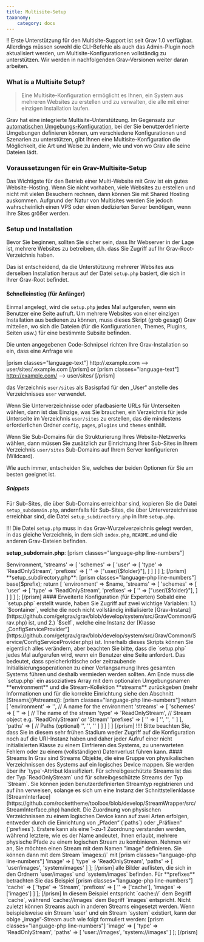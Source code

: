 ```yaml
---
title: Multisite-Setup
taxonomy:
    category: docs
---
```


!! Erste Unterstützung für den Multisite-Support ist seit Grav 1.0 verfügbar.  Allerdings müssen sowohl die CLI-Befehle als auch das Admin-Plugin noch aktualisiert werden, um Multisite-Konfigurationen vollständig zu unterstützen.  Wir werden in nachfolgenden Grav-Versionen weiter daran arbeiten.

### What is a Multisite Setup?

> Eine Multisite-Konfiguration ermöglicht es Ihnen, ein System aus mehreren Websites zu erstellen und zu verwalten, die alle mit einer einzigen Installation laufen.

Grav hat eine integrierte Multisite-Unterstützung. Im Gegensatz zur [automatischen Umgebungs-Konfiguration](../environment-config), bei der Sie benutzerdefinierte Umgebungen definieren können, um verschiedene Konfigurationen und Szenarien zu unterstützen, gibt Ihnen eine Multisite-Konfiguration die Möglichkeit, die Art und Weise zu ändern, wie und von wo Grav alle seine Dateien lädt.

### Voraussetzungen für ein Grav-Multisite-Setup

Das Wichtigste für den Betrieb einer Multi-Website mit Grav ist ein gutes Website-Hosting. Wenn Sie nicht vorhaben, viele Websites zu erstellen und nicht mit vielen Besuchern rechnen, dann können Sie mit Shared Hosting auskommen. Aufgrund der Natur von Multisites werden Sie jedoch wahrscheinlich einen VPS oder einen dedizierten Server benötigen, wenn Ihre Sites größer werden.

### Setup und Installation

Bevor Sie beginnen, sollten Sie sicher sein, dass Ihr Webserver in der Lage ist, mehrere Websites zu betreiben, d.h. dass Sie Zugriff auf Ihr Grav-Root-Verzeichnis haben.

Das ist entscheidend, da die Unterstützung mehrerer Websites aus derselben Installation heraus auf der Datei `setup.php` basiert, die sich in Ihrer Grav-Root befindet.

#### Schnelleinstieg (für Anfänger)

Einmal angelegt, wird die `setup.php` jedes Mal aufgerufen, wenn ein Benutzer eine Seite aufruft. Um mehrere Websites von einer einzigen Installation aus bedienen zu können, muss dieses Skript (grob gesagt) Grav mitteilen, wo sich die Dateien (für die Konfigurationen, Themes, Plugins, Seiten usw.) für eine bestimmte Subsite befinden.

Die unten angegebenen Code-Schnipsel richten Ihre Grav-Installation so ein, dass eine Anfrage wie

[prism classes="language-text"]
http://<subsite>.example.com   -->   user/sites/<subsite>.example.com
[/prism]
or
[prism classes="language-text"]
http://example.com/<subsite>   -->   user/sites/<subsite>
[/prism]

das Verzeichnis `user/sites` als Basispfad für den „User“ anstelle des Verzeichnisses `user` verwendet.

Wenn Sie Unterverzeichnisse oder pfadbasierte URLs für Unterseiten wählen, dann ist das Einzige, was Sie brauchen, ein Verzeichnis für jede Unterseite im Verzeichnis `user/sites` zu erstellen, das die mindestens erforderlichen Ordner `config`, `pages`, `plugins` und `themes` enthält.

Wenn Sie Sub-Domains für die Strukturierung Ihres Website-Netzwerks wählen, dann müssen Sie zusätzlich zur Einrichtung Ihrer Sub-Sites in Ihrem Verzeichnis `user/sites` Sub-Domains auf Ihrem Server konfigurieren (Wildcard).

Wie auch immer, entscheiden Sie, welches der beiden Optionen für Sie am besten geeignet ist.

##### Snippets

Für Sub-Sites, die über Sub-Domains erreichbar sind, kopieren Sie die Datei `setup_subdomain.php`, andernfalls für Sub-Sites, die über Unterverzeichnisse erreichbar sind, die Datei `setup_subdirectory.php` in Ihre `setup.php`.

!!! Die Datei `setup.php` muss in das Grav-Wurzelverzeichnis gelegt werden, in das gleiche Verzeichnis, in dem sich `index.php`, `README.md` und die anderen Grav-Dateien befinden.

**setup_subdomain.php**:
[prism classes="language-php line-numbers"]
<?php
/**
 * Multisite setup for subsites accessible via sub-domains.
 *
 * DO NOT EDIT UNLESS YOU KNOW WHAT YOU ARE DOING!
 */

use Grav\Common\Utils;

// Get subsite name from sub-domain
$environment = isset($_SERVER['HTTP_HOST'])
    ? $_SERVER['HTTP_HOST']
    : (isset($_SERVER['SERVER_NAME']) ? $_SERVER['SERVER_NAME'] : 'localhost');
// Remove port from HTTP_HOST generated $environment
$environment = strtolower(Utils::substrToString($environment, ':'));
$folder = "sites/{$environment}";

if ($environment === 'localhost' || !is_dir(ROOT_DIR . "user/{$folder}")) {
    return [];
}

return [
    'environment' => $environment,
    'streams' => [
        'schemes' => [
            'user' => [
               'type' => 'ReadOnlyStream',
               'prefixes' => [
                   '' => ["user/{$folder}"],
               ]
            ]
        ]
    ]
];
[/prism]

**setup_subdirectory.php**:
[prism classes="language-php line-numbers"]
<?php
/**
 * Multisite setup for sub-directories or path based
 * URLs for subsites.
 *
 * DO NOT EDIT UNLESS YOU KNOW WHAT YOU ARE DOING!
 */

use Grav\Common\Filesystem\Folder;

// Get relative path from Grav root.
$path = isset($_SERVER['PATH_INFO'])
   ? $_SERVER['PATH_INFO']
   : Folder::getRelativePath($_SERVER['REQUEST_URI'], ROOT_DIR);

// Extract name of subsite from path
$name = Folder::shift($path);
$folder = "sites/{$name}";
$prefix = "/{$name}";

if (!$name || !is_dir(ROOT_DIR . "user/{$folder}")) {
    return [];
}

// Prefix all pages with the name of the subsite
$container['pages']->base($prefix);

return [
    'environment' => $name,
    'streams' => [
        'schemes' => [
            'user' => [
               'type' => 'ReadOnlyStream',
               'prefixes' => [
                   '' => ["user/{$folder}"],
               ]
            ]
        ]
    ]
];
[/prism]

#### Erweiterte Konfiguration (für Experten)

Sobald eine `setup.php` erstellt wurde, haben Sie Zugriff auf zwei wichtige Variablen:  
1.) `$container`, welche die noch nicht vollständig initialisierte [Grav-Instanz](https://github.com/getgrav/grav/blob/develop/system/src/Grav/Common/Grav.php) ist, und  
2.) `$self`, welche eine Instanz der [Klasse „ConfigServiceProvider“](https://github.com/getgrav/grav/blob/develop/system/src/Grav/Common/Service/ConfigServiceProvider.php) ist.

Innerhalb dieses Skripts können Sie eigentlich alles verändern, aber beachten Sie bitte, dass die `setup.php` jedes Mal aufgerufen wird, wenn ein Benutzer eine Seite anfordert. Das bedeutet, dass speicherkritische oder zeitraubende Initialisierungsoperationen zu einer Verlangsamung Ihres gesamten Systems führen und deshalb vermieden werden sollten.

Am Ende muss die `setup.php` ein assoziatives Array mit dem optionalen Umgebungsnamen **environment** und die Stream-Kollektion **streams** zurückgeben
(mehr Informationen und für die korrekte Einrichtung siehe den Abschnitt [Streams](#streams)):

[prism classes="language-php line-numbers"]
return [
  'environment' => '<name>',            // A name for the environment
  'streams' => [
    'schemes' => [
      '<stream_name>' => [              // The name of the stream
        'type' => 'ReadOnlyStream',     // Stream object e.g. 'ReadOnlyStream' or 'Stream'
        'prefixes' => [
          '<prefix>' => [
            '<path1>',
            '<path2>',
            '<etc>'
          ]
        ],
        'paths' => [                    // Paths (optional)
          '<paths1>',
          '<paths2>',
          '<etc>'
        ]
      ]
    ]
  ]
]

[/prism]

!!!! Bitte beachten Sie, dass Sie in diesem sehr frühen Stadium weder Zugriff auf die Konfiguration noch auf die URI-Instanz haben und daher jeder Aufruf einer nicht initialisierten Klasse zu einem Einfrieren des Systems, zu unerwarteten Fehlern oder zu einem (vollständigen) Datenverlust führen kann.

#### Streams

In Grav sind Streams Objekte, die eine Gruppe von physikalischen Verzeichnissen des Systems auf ein logisches Device mappen. Sie werden über ihr `type`-Attribut klassifiziert. Für schreibgeschützte Streams ist das der Typ `ReadOnlyStream` und für schreibgeschützte Streams der Typ `Stream`. Sie können jeden benutzerdefinierten Streamtyp registrieren und auf ihn verweisen, solange es sich um eine Instanz der Schnittstellenklasse [StreamInterface](https://github.com/rockettheme/toolbox/blob/develop/StreamWrapper/src/StreamInterface.php) handelt.

Die Zuordnung von physischen Verzeichnissen zu einem logischen Device kann auf zwei Arten erfolgen, entweder durch die Einrichtung von „Pfaden“ (`paths`) oder „Präfixen“ (`prefixes`). Erstere kann als eine 1-zu-1 Zuordnung verstanden werden, während letztere, wie es der Name andeutet, Ihnen erlaubt, mehrere physische Pfade zu einem logischen Stream zu kombinieren. Nehmen wir an, Sie möchten einen Stream mit dem Namen "image" definieren. Sie können dann mit dem Stream `images://` mit

[prism classes="language-php line-numbers"]
'image' => [
    'type' => 'ReadOnlyStream',
    'paths' => [
        'user/images',
        'system/images'
    ]
];
[/prism]

alle Bilder auflisten, die sich in den Ordnern `user/images` und `system/images` befinden. Für **prefixes** betrachten Sie das Beispiel

[prism classes="language-php line-numbers"]
'cache' => [
    'type' => 'Stream',
    'prefixes' => [
        '' => ['cache'],
        'images' => ['images']
    ]
];
[/prism]

In diesem Beispiel entspricht `cache://` dem Begriff `cache`, während `cache://images` dem Begriff `images` entspricht.

Nicht zuletzt können Streams auch in anderen Streams eingesetzt werden. Wenn beispielsweise ein Stream `user` und ein Stream `system` existiert, kann der obige „image“-Stream auch wie folgt formuliert werden:

[prism classes="language-php line-numbers"]
'image' => [
    'type' => 'ReadOnlyStream',
    'paths' => [
        'user://images',
        'system://images'
    ]
];

[/prism]
